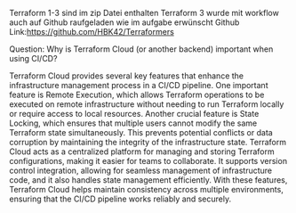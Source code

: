 Terraform 1-3 sind im zip Datei enthalten Terraform 3 wurde mit workflow auch auf Github raufgeladen wie im aufgabe erwünscht
Github Link:https://github.com/HBK42/Terraformers

Question: Why is Terraform Cloud (or another backend) important when using CI/CD?

Terraform Cloud provides several key features that enhance the infrastructure management process in a CI/CD pipeline.
One important feature is Remote Execution, which allows Terraform operations to be executed on remote infrastructure without needing to run Terraform locally or require access to local resources.
Another crucial feature is State Locking, which ensures that multiple users cannot modify the same Terraform state simultaneously. 
This prevents potential conflicts or data corruption by maintaining the integrity of the infrastructure state.
Terraform Cloud acts as a centralized platform for managing and storing Terraform configurations, 
making it easier for teams to collaborate. It supports version control integration, allowing for seamless management of infrastructure code, 
and it also handles state management efficiently. With these features, Terraform Cloud helps maintain consistency across multiple environments, ensuring that the CI/CD pipeline works reliably and securely.

